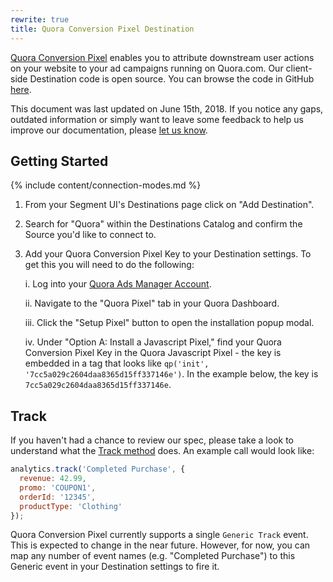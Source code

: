 ```yaml
---
rewrite: true
title: Quora Conversion Pixel Destination
---
```


[Quora Conversion Pixel](https://www.quora.com/business) enables you to attribute downstream user actions on your website to your ad campaigns running on Quora.com. Our client-side Destination code is open source. You can browse the code in GitHub [here](https://github.com/segment-integrations/analytics.js-integration-quora-conversion-pixel).

This document was last updated on June 15th, 2018. If you notice any gaps, outdated information or simply want to leave some feedback to help us improve our documentation, please [let us know](https://segment.com/help/contact).

## Getting Started

{% include content/connection-modes.md %}

1. From your Segment UI's Destinations page click on "Add Destination".
2. Search for "Quora" within the Destinations Catalog and confirm the Source you'd like to connect to.
3. Add your Quora Conversion Pixel Key to your Destination settings. To get this you will need to do the following:

	i. Log into your [Quora Ads Manager Account](https://www.quora.com/ads/account).

	ii. Navigate to the "Quora Pixel" tab in your Quora Dashboard.

	iii. Click the "Setup Pixel" button to open the installation popup modal.

	iv. Under "Option A: Install a Javascript Pixel," find your Quora Conversion Pixel Key in the Quora Javascript Pixel - the key is embedded in a tag that looks like `qp('init', '7cc5a029c2604daa8365d15ff337146e')`. In the example below, the key is `7cc5a029c2604daa8365d15ff337146e`.


## Track

If you haven't had a chance to review our spec, please take a look to understand what the [Track method](https://segment.com/docs/spec/track/) does. An example call would look like:

```js
analytics.track('Completed Purchase', {
  revenue: 42.99,
  promo: 'COUPON1',
  orderId: '12345',
  productType: 'Clothing'
});
```

Quora Conversion Pixel currently supports a single `Generic Track` event. This is expected to change in the near future. However, for now, you can map any number of event names (e.g. "Completed Purchase") to this Generic event in your Destination settings to fire it.
